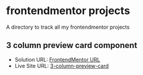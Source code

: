 # frontendmentor projects 
A directory to track all my frontendmentor projects
## 3 column preview card component
- Solution URL: [FrontendMentor URL](https://www.frontendmentor.io/solutions/3column-preview-card-component-QcqW5NEA4x)
- Live Site URL: [3-column-preview-card](https://3-column-preview-card-component-amt.netlify.app/)
